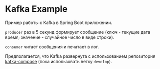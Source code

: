 # Kafka Example

Пример работы с Kafka в Spring Boot приложении.

`producer` раз в 5 секунд формирует сообщение (ключ - текущие дата время; значение - случайное число в виде строки).

`consumer` читает сообщения и печатает в лог.

Предполагается, что Kafka развернута с использованием репозитория [kafka-compose](https://github.com/pavelvpster/kafka-compose) (пока использовать ветку `develop`).
